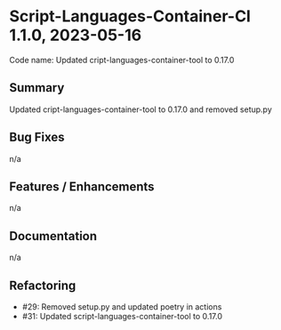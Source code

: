 # Script-Languages-Container-CI 1.1.0, 2023-05-16

Code name: Updated cript-languages-container-tool to 0.17.0

## Summary

Updated cript-languages-container-tool to 0.17.0 and removed setup.py

## Bug Fixes

n/a

## Features / Enhancements

n/a

## Documentation

n/a

## Refactoring

 - #29: Removed setup.py and updated poetry in actions
 - #31: Updated script-languages-container-tool to 0.17.0 
